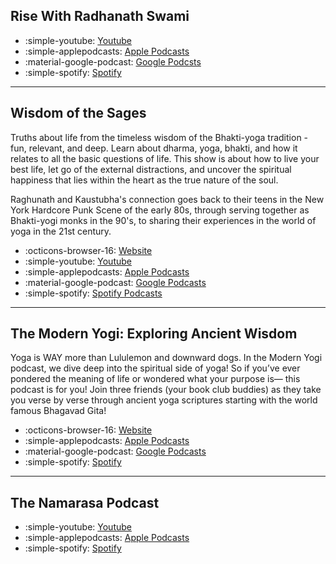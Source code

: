 ## Rise With Radhanath Swami

- :simple-youtube: [Youtube](https://www.youtube.com/channel/UCIhulVNkWD2iqlWU1UEZfKg/playlists)
- :simple-applepodcasts: [Apple Podcasts](https://podcasts.apple.com/us/podcast/rise-with-radhanath-swami/id1683388238)
- :material-google-podcast: [Google Podcsts](https://podcasts.google.com/feed/aHR0cHM6Ly9mZWVkLnBvZGJlYW4uY29tL3JhZGhhbmF0aHN3YW1pL2ZlZWQueG1s)
- :simple-spotify: [Spotify](https://open.spotify.com/show/174ASOMP0PNgAXQYKQOpB6)
---
## Wisdom of the Sages
Truths about life from the timeless wisdom of the Bhakti-yoga tradition - fun, relevant, and deep. Learn about dharma, yoga, bhakti, and how it relates to all the basic questions of life. This show is about how to live your best life, let go of the external distractions, and uncover the spiritual happiness that lies within the heart as the true nature of the soul.

Raghunath and Kaustubha's connection goes back to their teens in the New York Hardcore Punk Scene of the early 80s, through serving together as Bhakti-yogi monks in the 90's, to sharing their experiences in the world of yoga in the 21st century.

- :octicons-browser-16: [Website](https://www.wisdomofthesages.com/)
- :simple-youtube: [Youtube](https://www.youtube.com/@WisdomoftheSages) 
- :simple-applepodcasts: [Apple Podcasts](https://podcasts.apple.com/us/podcast/wisdom-of-the-sages/id1493055485)
- :material-google-podcast: [Google Podcasts](https://podcasts.google.com/search/Wisdom%20of%20the%20Sages)
- :simple-spotify: [Spotify Podcasts](https://open.spotify.com/show/0K6KdeWaciOxM5IY8TZVCK)
---
## The Modern Yogi: Exploring Ancient Wisdom
Yoga is WAY more than Lululemon and downward dogs. In the Modern Yogi podcast, we dive deep into the spiritual side of yoga! So if you’ve ever pondered the meaning of life or wondered what your purpose is— this podcast is for you! Join three friends (your book club buddies) as they take you verse by verse through ancient yoga scriptures starting with the world famous Bhagavad Gita!

- :octicons-browser-16: [Website](https://themodernyogipodcast.com/)
- :simple-applepodcasts: [Apple Podcasts](https://podcasts.apple.com/us/podcast/the-modern-yogi-podcast/id1625753203)
- :material-google-podcast: [Google Podcasts](https://podcasts.google.com/feed/aHR0cHM6Ly90aGVtb2Rlcm55b2dpcG9kY2FzdC5jb20vZmVlZC54bWw)
- :simple-spotify: [Spotify](https://open.spotify.com/show/6jcXhqIj4bxL8eeBh7LtTN)
---

## The Namarasa Podcast

- :simple-youtube: [Youtube](https://www.youtube.com/@NamarasaPodcast)
- :simple-applepodcasts: [Apple Podcasts](https://podcasts.apple.com/us/podcast/the-late-morning-program-with-namarasa/id1348449077)
- :simple-spotify: [Spotify](https://open.spotify.com/show/6EXjrvXwlTOMc15TKrv5R0)
